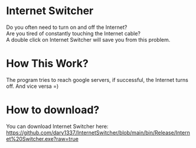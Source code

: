 # Internet Switcher
Do you often need to turn on and off the Internet?  
Are you tired of constantly touching the Internet cable?  
A double click on Internet Switcher will save you from this problem.

# How This Work?
The program tries to reach google servers, if successful, the Internet turns off. And vice versa =)  

# How to download?
You can download Internet Switcher here: https://github.com/dary1337/InternetSwitcher/blob/main/bin/Release/Internet%20Switcher.exe?raw=true
